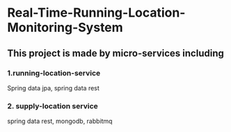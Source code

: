 # Real-Time-Running-Location-Monitoring-System

## This project is made by micro-services including
### 1.running-location-service
Spring data jpa, spring data rest
### 2. supply-location service 
spring data rest, mongodb, rabbitmq
